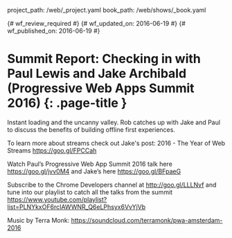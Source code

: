 project_path: /web/_project.yaml
book_path: /web/shows/_book.yaml

{# wf_review_required #}
{# wf_updated_on: 2016-06-19 #}
{# wf_published_on: 2016-06-19 #}

# Summit Report: Checking in with Paul Lewis and Jake Archibald (Progressive Web Apps Summit 2016) {: .page-title }

Instant loading and the uncanny valley. Rob catches up with Jake and Paul to discuss the benefits of building offline first experiences.

To learn more about streams check out Jake's post: 2016 - The Year of Web Streams
https://goo.gl/FPCCah

Watch Paul’s Progressive Web App Summit 2016 talk here https://goo.gl/jvv0M4 and Jake’s here https://goo.gl/BFpaeG

Subscribe to the Chrome Developers channel at http://goo.gl/LLLNvf and tune into our playlist to catch all the talks from the summit
https://www.youtube.com/playlist?list=PLNYkxOF6rcIAWWNR_Q6eLPhsyx6VvYjVb

Music by Terra Monk: https://soundcloud.com/terramonk/pwa-amsterdam-2016
